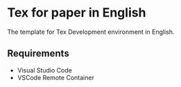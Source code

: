 # Tex for paper in English

The template for Tex Development environment in English.

## Requirements

- Visual Studio Code
- VSCode Remote Container
